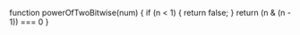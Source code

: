 function powerOfTwoBitwise(num) {
    if (n < 1) {
        return false;
    }
    return (n & (n - 1)) === 0
}